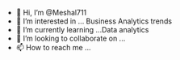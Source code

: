 - 👋 Hi, I’m @Meshal711
- 👀 I’m interested in ... Business Analytics trends 
- 🌱 I’m currently learning ...Data analytics 
- 💞️ I’m looking to collaborate on ...
- 📫 How to reach me ...

<!---
Meshal711/Meshal711 is a ✨ special ✨ repository because its `README.md` (this file) appears on your GitHub profile.
You can click the Preview link to take a look at your changes.
--->
